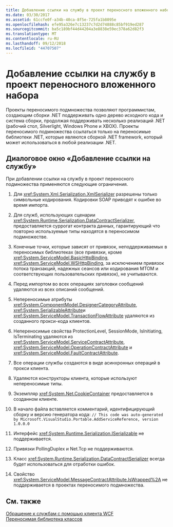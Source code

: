 ```yaml
---
title: Добавление ссылки на службу в проект переносного вложенного набора
ms.date: 03/30/2017
ms.assetid: 61ccfe0f-a34b-40ca-8f5e-725fa1b8095e
ms.openlocfilehash: efe95a326e7c13237c7d2d74888c85bf919ed287
ms.sourcegitcommit: ba5c189bf44d44204a3e8838e59ec378a62d82f3
ms.translationtype: MT
ms.contentlocale: ru-RU
ms.lasthandoff: 09/12/2018
ms.locfileid: "44707507"
---
```

# <a name="add-service-reference-in-a-portable-subset-project"></a>Добавление ссылки на службу в проект переносного вложенного набора
Проекты переносимого подмножества позволяют программистам, создающим сборки .NET поддерживать одно дерево исходного кода и система сборки, продолжая поддерживать несколько реализаций .NET (рабочий стол, Silverlight, Windows Phone и XBOX). Проекты переносимого подмножества ссылаться только на переносимые библиотеки .NET, которые являются сборкой .NET framework, который может использоваться в любой реализации .NET.  
  
## <a name="add-service-reference-details"></a>Диалоговое окно «Добавление ссылки на службу»  
 При добавлении ссылки на службу в проект переносного подмножества применяются следующие ограничения.  
  
1.  Для <xref:System.Xml.Serialization.XmlSerializer> разрешены только символьные кодирования. Кодировки SOAP приводят к ошибке во время импорта.  
  
2.  Для служб, использующих сценарии <xref:System.Runtime.Serialization.DataContractSerializer>, предоставляется суррогат контракта данных, гарантирующий что повторно используемые типы находятся в переносимом подмножестве.  
  
3.  Конечные точки, которые зависят от привязок, неподдерживаемых в переносимых библиотеках (все привязки, кроме <xref:System.ServiceModel.BasicHttpBinding>, <xref:System.ServiceModel.WSHttpBinding>, за исключением привязок потока транзакций, надежных сеансов или кодирования MTOM и соответствующих пользовательских привязок), не учитываются.  
  
4.  Перед импортом во всех операциях заголовки сообщений удаляются из всех описаний сообщений.  
  
5.  Непереносимые атрибуты <xref:System.ComponentModel.DesignerCategoryAttribute>, <xref:System.SerializableAttribute>и <xref:System.ServiceModel.TransactionFlowAttribute> удаляются из созданного прокси-кода клиентов.  
  
6.  Непереносимые свойства ProtectionLevel, SessionMode, IsInitiating, IsTerminating удаляются из <xref:System.ServiceModel.ServiceContractAttribute>, <xref:System.ServiceModel.OperationContractAttribute> и <xref:System.ServiceModel.FaultContractAttribute>.  
  
7.  Все операции службы создаются в виде асинхронных операций в прокси клиента.  
  
8.  Удаляются конструкторы клиента, которые используют непереносимые типы.  
  
9. Экземпляр <xref:System.Net.CookieContainer> предоставляется в созданном клиенте.  
  
10. В начало файла вставляется комментарий, идентифицирующий сборку и версию генератора кода: `// This code was auto-generated by Microsoft.VisualStudio.Portable.AddServiceReference, version 1.0.0.0`  
  
11. Интерфейс <xref:System.Runtime.Serialization.ISerializable> не поддерживается.  
  
12. Привязки PollingDuplex и Net.Tcp не поддерживаются.  
  
13. Класс <xref:System.Runtime.Serialization.DataContractSerializer> всегда будет использоваться для отработки ошибок.  
  
14. Свойство <xref:System.ServiceModel.MessageContractAttribute.IsWrapped%2A> не поддерживается в проектах переносимого подмножества.  
  
## <a name="see-also"></a>См. также  
 [Обращение к службам с помощью клиента WCF](../../../docs/framework/wcf/accessing-services-using-a-wcf-client.md)  
 [Переносимая библиотека классов](../../standard/cross-platform/cross-platform-development-with-the-portable-class-library.md)

